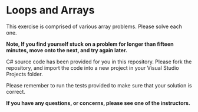 # Loops and Arrays

This exercise is comprised of various array problems. Please solve each one.

**Note, If you find yourself stuck on a problem for longer than fifteen minutes, move onto the next, and try again later.**

  
C# source code has been provided for you in this repository. Please fork the repository, and import the code into a new project in your Visual Studio Projects folder.  

Please remember to run the tests provided to make sure that your solution is correct.  

**If you have any questions, or concerns, please see one of the instructors.**